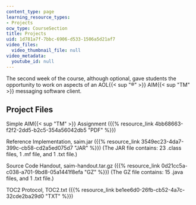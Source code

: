 ```yaml
---
content_type: page
learning_resource_types:
- Projects
ocw_type: CourseSection
title: Projects
uid: 1d781a7f-7bbc-6906-d533-1506a5d21af7
video_files:
  video_thumbnail_file: null
video_metadata:
  youtube_id: null
---
```


The second week of the course, although optional, gave students the opportunity to work on aspects of an AOL{{< sup "®" >}} AIM{{< sup "TM" >}} messaging software client.

Project Files
-------------

Simple AIM{{< sup "TM" >}} Assignment ({{% resource_link 4bb68663-f2f2-2dd5-b2c5-354a56042db5 "PDF" %}})

Reference Implementation, saim.jar ({{% resource_link 3549ec23-4da7-399c-cb58-cd2a5ed075d7 "JAR" %}}) (The JAR file contains: 23 .class files, 1 .mf file, and 1 .txt file.)

Source Code Handout, saim-handout.tar.gz ({{% resource_link 0d21cc5a-c038-a701-9bd8-05a1441f8efa "GZ" %}}) (The GZ file contains: 15 .java files, and 1 .txt file.)

TOC2 Protocol, TOC2.txt ({{% resource_link be1ee6d0-26fb-cb52-4a7c-32cde2ba29d0 "TXT" %}})